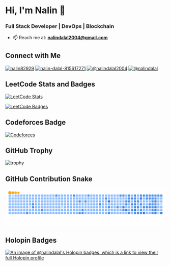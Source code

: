 # Hi, I'm Nalin 👋

### Full Stack Developer | DevOps | Blockchain

- 📫 Reach me at: **nalindalal2004@gmail.com**

## Connect with Me

<a href="https://twitter.com/nalin82929" target="blank">
  <img align="center" src="https://raw.githubusercontent.com/rahuldkjain/github-profile-readme-generator/master/src/images/icons/Social/twitter.svg" alt="nalin82929" height="30" width="40" />
</a>
<a href="https://linkedin.com/in/nalin-dalal-815617271" target="blank">
  <img align="center" src="https://raw.githubusercontent.com/rahuldkjain/github-profile-readme-generator/master/src/images/icons/Social/linked-in-alt.svg" alt="nalin-dalal-815617271" height="30" width="40" />
</a>
<a href="https://medium.com/@nalindalal2004" target="blank">
  <img align="center" src="https://raw.githubusercontent.com/rahuldkjain/github-profile-readme-generator/master/src/images/icons/Social/medium.svg" alt="@nalindalal2004" height="30" width="40" />
</a>
<a href="https://github.com/nalindalal" target="blank">
  <img align="center" src="https://raw.githubusercontent.com/rahuldkjain/github-profile-readme-generator/master/src/images/icons/Social/github.svg" alt="@nalindalal" height="30" width="40" />
</a>

## LeetCode Stats and Badges

[![LeetCode Stats](https://leetcard.jacoblin.cool/Nalindalal2004?theme=dark&font=Noto%20Sans%20Kannada&ext=heatmap)](https://leetcode.com/u/nalindalal2004/)

[![LeetCode Badges](https://leetcode-badge-showcase.vercel.app/api?username=Nalindalal2004&theme=light&border=border&animated=true)](https://leetcode.com/u/nalindalal2004/)


## Codeforces Badge

[![Codeforces](https://badges.riever.dev/codeforces/nalindalal2004.svg)](https://codeforces.com/profile/nalindalal2004)

## GitHub Trophy

![trophy](https://github-profile-trophy.vercel.app/?username=nalindalal&theme=onedark)

## GitHub Contribution Snake

![GitHub Contribution Snake](https://github.com/NalinDalal/NalinDalal/blob/output/github-contribution-grid-snake.gif)

## Holopin Badges

[![An image of @nalindalal's Holopin badges, which is a link to view their full Holopin profile](https://holopin.me/nalindalal)](https://holopin.io/@nalindalal)
